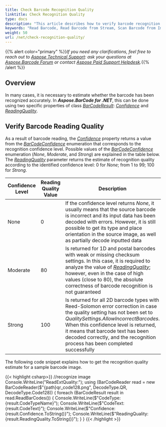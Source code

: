 ```yaml
---
title: Check Barcode Recognition Quality
linktitle: Check Recognition Quality
type: docs
description: "This article describes how to verify barcode recognition quality"
keywords: "Read Barcode, Read Barcode from Stream, Scan Barcode from Image, Many Barcodes in One Image, Read PDF417 Barcode, Read PDF417 Metadata, Read Qr Code, Read QR Code Metadata, QR Code Structured Append, Aspose.BarCode, Read Barcode C#"
weight: 50
url: /net/check-recognition-quality/
---
```


{{% alert color="primary" %}}*If you need any clarifications, feel free to reach out to [Aspose Technical Support](/barcode/net/technical-support/): ask your questions at [Aspose.Barcode Forum](https://forum.aspose.com/c/barcode/13) or contact [Aspose Paid Support Helpdesk](https://helpdesk.aspose.com/).*{{% /alert %}}

## **Overview**

In many cases, it is necessary to estimate whether the barcode has been recognized accurately. In ***Aspose.BarCode for .NET***, this can be done using two specific properties of class [*BarCodeResult*](https://reference.aspose.com/barcode/net/aspose.barcode.barcoderecognition/barcoderesult): [*Confidence*](https://reference.aspose.com/barcode/net/aspose.barcode.barcoderecognition/barcoderesult/properties/confidence) and [*ReadingQuality*](https://reference.aspose.com/barcode/net/aspose.barcode.barcoderecognition/barcoderesult/properties/readingquality).  

## **Verify Barcode Reading Quality**

As a result of barcode reading, the [*Confidence*](https://reference.aspose.com/barcode/net/aspose.barcode.barcoderecognition/barcoderesult/properties/confidence) property returns a value from the [*BarCodeConfidence*](https://reference.aspose.com/barcode/net/aspose.barcode.barcoderecognition/barcodeconfidence) enumeration that corresponds to the recognition confidence level. Possible values of the [*BarCodeConfidence*](https://reference.aspose.com/barcode/net/aspose.barcode.barcoderecognition/barcodeconfidence) enumeration (*None*, *Moderate*, and *Strong*) are explained in the table below. The [*ReadingQuality*](https://reference.aspose.com/barcode/net/aspose.barcode.barcoderecognition/barcoderesult/properties/readingquality) parameter returns the estimate of recognition quality according to the identified confidence level: 0 for *None*; from 1 to 99; 100 for *Strong*.
  
|Confidence Level|Reading Quality Value|Description|
|---|---|---|
|None|0|If the confidence level returns *None*, it usually means that the source barcode is incorrect and its input data has been decoded with errors. However, it is still possible to get its type and place orientation in the source image, as well as partially decode inputted data|
|Moderate|80|Is returned for 1D and postal barcodes with weak or missing checksum settings. In this case, it is required to analyze the value of [*ReadingQuality*](https://reference.aspose.com/barcode/net/aspose.barcode.barcoderecognition/barcoderesult/properties/readingquality); however, even in the case of high values (close to 80), the absolute correctness of barcode recognition is not guaranteed|
|Strong|100|Is returned for all 2D barcode types with Reed-Solomon error correction in case the quality setting has not been set to *QualitySettings.AllowIncorrectBarcodes*. When this confidence level is returned, it means that barcode text has been decoded correctly, and the recognition process has been completed successfully|
  
The following code snippet explains how to get the recognition quality estimate for a sample barcode image.
  
{{< highlight csharp>}}
//recognize image
Console.WriteLine("ReadExtQuality:");
using (BarCodeReader read = new BarCodeReader($"{path}qr_code128.png", DecodeType.QR, DecodeType.Code128))
{
    foreach (BarCodeResult result in read.ReadBarCodes())
    {
        Console.WriteLine($"CodeType:{result.CodeTypeName}");
        Console.WriteLine($"CodeText:{result.CodeText}");
        Console.WriteLine($"Confidence:{result.Confidence.ToString()}");
        Console.WriteLine($"ReadingQuality:{result.ReadingQuality.ToString()}");
    }
}
{{< /highlight >}}

  
